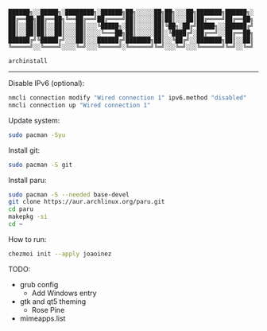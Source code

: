 ```
██████╗░░█████╗░████████╗░██████╗██╗░░░░░██╗██╗░░░██╗███████╗██████╗░
██╔══██╗██╔══██╗╚══██╔══╝██╔════╝██║░░░░░██║██║░░░██║██╔════╝██╔══██╗
██║░░██║██║░░██║░░░██║░░░╚█████╗░██║░░░░░██║╚██╗░██╔╝█████╗░░██████╔╝
██║░░██║██║░░██║░░░██║░░░░╚═══██╗██║░░░░░██║░╚████╔╝░██╔══╝░░██╔══██╗
██████╔╝╚█████╔╝░░░██║░░░██████╔╝███████╗██║░░╚██╔╝░░███████╗██║░░██║
╚═════╝░░╚════╝░░░░╚═╝░░░╚═════╝░╚══════╝╚═╝░░░╚═╝░░░╚══════╝╚═╝░░╚═╝
```

`archinstall`

---

Disable IPv6 (optional):

```sh
nmcli connection modify "Wired connection 1" ipv6.method "disabled"
nmcli connection up "Wired connection 1"
```

Update system:

```sh
sudo pacman -Syu
```

Install git:

```sh
sudo pacman -S git
```

Install paru:

```sh
sudo pacman -S --needed base-devel
git clone https://aur.archlinux.org/paru.git
cd paru
makepkg -si
cd ~
```

How to run:

```sh
chezmoi init --apply joaoinez
```

TODO:

- grub config
  - Add Windows entry
- gtk and qt5 theming
  - Rose Pine
- mimeapps.list
